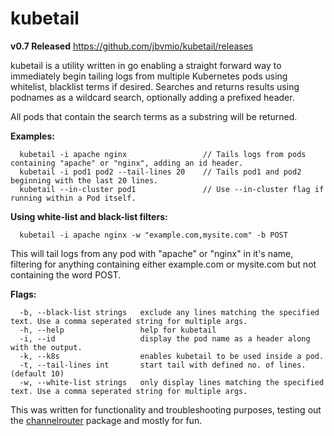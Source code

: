 # kubetail

**v0.7 Released**
https://github.com/jbvmio/kubetail/releases

kubetail is a utility written in go enabling a straight forward way to immediately begin tailing logs from multiple Kubernetes pods using whitelist, blacklist terms if desired. Searches and returns results using podnames as a wildcard search, optionally adding a prefixed header.

All pods that contain the search terms as a substring will be returned.

**Examples:**
```
  kubetail -i apache nginx                 // Tails logs from pods containing "apache" or "nginx", adding an id header.
  kubetail -i pod1 pod2 --tail-lines 20    // Tails pod1 and pod2 beginning with the last 20 lines.
  kubetail --in-cluster pod1               // Use --in-cluster flag if running within a Pod itself.
```

**Using white-list and black-list filters:**
```
  kubetail -i apache nginx -w "example.com,mysite.com" -b POST
```
  This will tail logs from any pod with "apache" or "nginx" in it's name, filtering for anything containing
  either example.com or mysite.com but not containing the word POST.

**Flags:**
```
  -b, --black-list strings   exclude any lines matching the specified text. Use a comma seperated string for multiple args.
  -h, --help                 help for kubetail
  -i, --id                   display the pod name as a header along with the output.
  -k, --k8s                  enables kubetail to be used inside a pod.
  -t, --tail-lines int       start tail with defined no. of lines. (default 10)
  -w, --white-list strings   only display lines matching the specified text. Use a comma seperated string for multiple args.
```

This was written for functionality and troubleshooting purposes, testing out the [channelrouter](https://github.com/jbvmio/channelrouter) package and mostly for fun.

